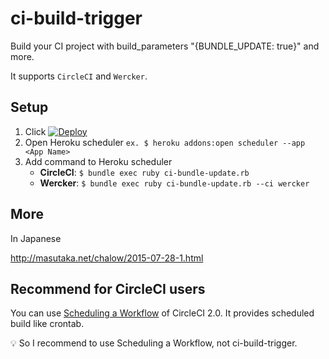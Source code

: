 # ci-build-trigger

Build your CI project with build_parameters "{BUNDLE_UPDATE: true}" and more.

It supports `CircleCI` and `Wercker`.

## Setup

1. Click [![Deploy](https://www.herokucdn.com/deploy/button.png)](https://heroku.com/deploy)
1. Open Heroku scheduler `ex. $ heroku addons:open scheduler --app <App Name>`
1. Add command to Heroku scheduler
   * **CircleCI**: `$ bundle exec ruby ci-bundle-update.rb`
   * **Wercker**: `$ bundle exec ruby ci-bundle-update.rb --ci wercker`

## More

In Japanese

http://masutaka.net/chalow/2015-07-28-1.html

## Recommend for CircleCI users

You can use [Scheduling a Workflow](https://circleci.com/docs/2.0/workflows/#scheduling-a-workflow) of CircleCI 2.0. It provides scheduled build like crontab.

:bulb: So I recommend to use Scheduling a Workflow, not ci-build-trigger.
